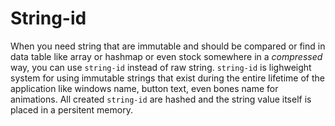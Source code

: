 # String-id

When you need string that are immutable and should be compared or find in data table like array or hashmap or even stock somewhere in a *compressed* way, you can use `string-id` instead of raw string.
`string-id` is lighweight system for using immutable strings that exist during the entire lifetime of the application like windows name, button text, even bones name for animations.
All created `string-id` are hashed and the string value itself is placed in a persitent memory.
